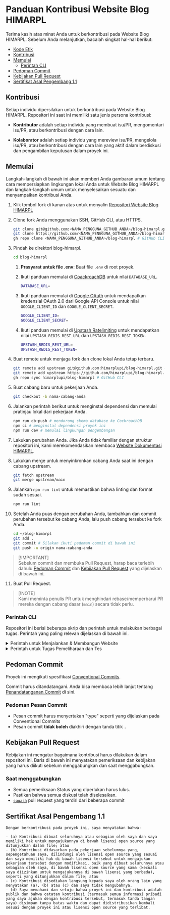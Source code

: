 # Panduan Kontribusi Website Blog HIMARPL

Terima kasih atas minat Anda untuk berkontribusi pada Website Blog HIMARPL. Sebelum Anda melanjutkan, bacalah singkat hal-hal berikut:

- [Kode Etik](https://github.com/himarplupi/blog-himarpl/blob/main/CODE_OF_CONDUCT.md)
- [Kontribusi](#kontribusi)
- [Memulai](#memulai)
  - [Perintah CLI](#perintah-cli)
- [Pedoman Commit](#pedoman-commit)
- [Kebijakan Pull Request](#kebijakan-pull-request)
- [Sertifikat Asal Pengembang 1.1](#sertifikat-asal-pengembang-11)

## Kontribusi

Setiap individu dipersilakan untuk berkontribusi pada Website Blog HIMARPL. Repositori ini saat ini memiliki satu jenis persona kontribusi:

- **Kontributor** adalah setiap individu yang membuat isu/PR, mengomentari isu/PR, atau berkontribusi dengan cara lain.

- **Kolaborator** adalah setiap individu yang mereview isu/PR, mengelola isu/PR, atau berkontribusi dengan cara lain yang aktif dalam berdiskusi dan pengambilan keputusan dalam proyek ini.

## Memulai

Langkah-langkah di bawah ini akan memberi Anda gambaran umum tentang cara mempersiapkan lingkungan lokal Anda untuk Website Blog HIMARPL dan langkah-langkah umum untuk menyelesaikan sesuatu dan menyampaikan kontribusi Anda.

1. Klik tombol fork di kanan atas untuk menyalin [Repositori Website Blog HIMARPL](https://github.com/himarplupi/blog-himarpl/fork)

2. Clone fork Anda menggunakan SSH, GitHub CLI, atau HTTPS.

   ```bash
   git clone git@github.com:<NAMA_PENGGUNA_GITHUB_ANDA>/blog-himarpl.git # SSH
   git clone https://github.com/<NAMA_PENGGUNA_GITHUB_ANDA>/blog-himarpl.git # HTTPS
   gh repo clone <NAMA_PENGGUNA_GITHUB_ANDA>/blog-himarpl # GitHub CLI
   ```

3. Pindah ke direktori blog-himarpl.

   ```bash
   cd blog-himarpl
   ```

   1. **Prasyarat untuk file .env**: Buat file `.env` di root proyek.

   2. Ikuti panduan memulai di [CoackroachDB](https://www.cockroachlabs.com/docs/cockroachcloud/quickstart) untuk nilai `DATABASE_URL`.

      ```bash
      DATABASE_URL=
      ```

   3. Ikuti panduan memulai di [Google OAuth](https://developers.google.com/identity/protocols/oauth2) untuk mendapatkan kredensial OAuth 2.0 dari Google API Console untuk nilai `GOOGLE_CLIENT_ID` dan `GOOGLE_CLIENT_SECRET`.

      ```bash
      GOOGLE_CLIENT_ID=
      GOOGLE_CLIENT_SECRET=
      ```

   4. Ikuti panduan memulai di [Upstash Ratelimiting](https://upstash.com/docs/oss/sdks/ts/ratelimit/gettingstarted) untuk mendapatkan nilai `UPSTASH_REDIS_REST_URL` dan `UPSTASH_REDIS_REST_TOKEN`.

      ```bash
      UPSTASH_REDIS_REST_URL=
      UPSTASH_REDIS_REST_TOKEN=
      ```

4. Buat remote untuk menjaga fork dan clone lokal Anda tetap terbaru.

   ```bash
   git remote add upstream git@github.com:himarplupi/blog-himarpl.git # SSH
   git remote add upstream https://github.com/himarplupi/blog-himarpl.git # HTTPS
   gh repo sync himarplupi/blog-himarpl # GitHub CLI
   ```

5. Buat cabang baru untuk pekerjaan Anda.

   ```bash
   git checkout -b nama-cabang-anda
   ```

6. Jalankan perintah berikut untuk menginstal dependensi dan memulai pratinjau lokal dari pekerjaan Anda.

   ```bash
   npm run db:push # mendorong skema database ke CockroachDB
   npm ci # menginstal dependensi proyek ini
   npm run dev # memulai lingkungan pengembangan
   ```

7. Lakukan perubahan Anda. Jika Anda tidak familiar dengan struktur repositori ini, kami merekomendasikan membaca [Website Dokumentasi HIMARPL](https://docs.himarpl.com).

8. Lakukan merge untuk menyinkronkan cabang Anda saat ini dengan cabang upstream.

   ```bash
   git fetch upstream
   git merge upstream/main
   ```

9. Jalankan `npm run lint` untuk memastikan bahwa linting dan format sudah sesuai.

   ```bash
   npm run lint
   ```

10. Setelah Anda puas dengan perubahan Anda, tambahkan dan commit perubahan tersebut ke cabang Anda, lalu push cabang tersebut ke fork Anda.

    ```bash
    cd ~/blog-himarpl
    git add .
    git commit # Silakan ikuti pedoman commit di bawah ini
    git push -u origin nama-cabang-anda
    ```

> [!IMPORTANT]\
> Sebelum commit dan membuka Pull Request, harap baca terlebih dahulu [Pedoman Commit](#pedoman-commit) dan [Kebijakan Pull Request](#kebijakan-pull-request) yang dijelaskan di bawah ini.

11. Buat Pull Request.

> [!NOTE]\
> Kami meminta penulis PR untuk menghindari rebase/memperbarui PR mereka dengan cabang dasar (`main`) secara tidak perlu.

### Perintah CLI

Repositori ini berisi beberapa skrip dan perintah untuk melakukan berbagai tugas. Perintah yang paling relevan dijelaskan di bawah ini.

<details>
  <summary>Perintah untuk Menjalankan & Membangun Website</summary>

- `npm run dev` menjalankan Server Pengembangan Lokal Next.js, mendengarkan secara default di `http://localhost:3000/`.
- `npm run build` membangun Aplikasi dalam mode Produksi. Outputnya secara default berada di dalam folder `.next`.
  - Ini digunakan untuk Blog HIMARPL Vercel Deployments (Pratinjau & Produksi)
- `npm run start` memulai server web yang menjalankan konten yang dibangun dari `npm run build`

</details>

<details>
  <summary>Perintah untuk Tugas Pemeliharaan dan Tes</summary>

- `npm run db:push` mendorong skema database ke CockroachDB.
- `npm run db:studio` menjalankan prisma studio untuk manajemen database.
- `npm run lint` menjalankan linter untuk semua file.
- `npm run test` menjalankan semua tes secara lokal

</details>

## Pedoman Commit

Proyek ini mengikuti spesifikasi [Conventional Commits][].

Commit harus ditandatangani. Anda bisa membaca lebih lanjut tentang [Penandatanganan Commit][] di sini.

### Pedoman Pesan Commit

- Pesan commit harus menyertakan "type" seperti yang dijelaskan pada Conventional Commits
- Pesan commit **tidak boleh** diakhiri dengan tanda titik `.`

## Kebijakan Pull Request

Kebijakan ini mengatur bagaimana kontribusi harus dilakukan dalam repositori ini. Baris di bawah ini menyatakan pemeriksaan dan kebijakan yang harus diikuti sebelum menggabungkan dan saat menggabungkan.

### Saat menggabungkan

- Semua pemeriksaan Status yang diperlukan harus lulus.
- Pastikan bahwa semua diskusi telah diselesaikan.
- [`squash`][] pull request yang terdiri dari beberapa commit

## Sertifikat Asal Pengembang 1.1

```
Dengan berkontribusi pada proyek ini, saya menyatakan bahwa:

- (a) Kontribusi dibuat seluruhnya atau sebagian oleh saya dan saya memiliki hak untuk mengajukannya di bawah lisensi open source yang ditunjukkan dalam file; atau
- (b) Kontribusi didasarkan pada pekerjaan sebelumnya yang, sepengetahuan saya, dilindungi oleh lisensi open source yang sesuai dan saya memiliki hak di bawah lisensi tersebut untuk mengajukan pekerjaan tersebut dengan modifikasi, baik yang dibuat seluruhnya atau sebagian oleh saya, di bawah lisensi open source yang sama (kecuali saya diizinkan untuk mengajukannya di bawah lisensi yang berbeda), seperti yang ditunjukkan dalam file; atau
- (c) Kontribusi disediakan langsung kepada saya oleh orang lain yang menyatakan (a), (b) atau (c) dan saya tidak mengubahnya.
- (d) Saya memahami dan setuju bahwa proyek ini dan kontribusi adalah publik dan bahwa catatan kontribusi (termasuk semua informasi pribadi yang saya ajukan dengan kontribusi tersebut, termasuk tanda tangan saya) disimpan tanpa batas waktu dan dapat didistribusikan kembali sesuai dengan proyek ini atau lisensi open source yang terlibat.
```

[`squash`]: https://help.github.com/en/articles/about-pull-request-merges#squash-and-merge-your-pull-request-commits
[Conventional Commits]: https://www.conventionalcommits.org/
[Penandatanganan Commit]: https://docs.github.com/en/authentication/managing-commit-signature-verification/signing-commits

